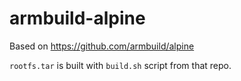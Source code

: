 # armbuild-alpine

Based on https://github.com/armbuild/alpine 

`rootfs.tar` is built with `build.sh` script from that repo.
